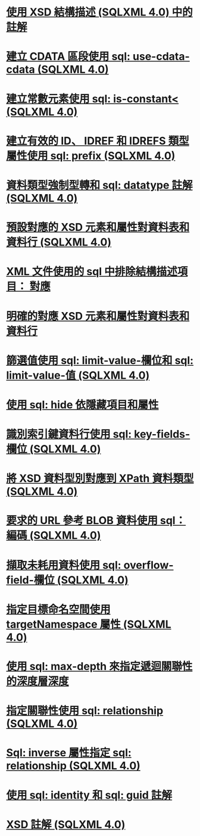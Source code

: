 # [使用 XSD 結構描述 (SQLXML 4.0) 中的註解](using-annotations-in-xsd-schemas-sqlxml-4-0.md)

# [建立 CDATA 區段使用 sql: use-cdata-cdata (SQLXML 4.0)](creating-cdata-sections-using-sql-use-cdata-sqlxml-4-0.md)
# [建立常數元素使用 sql: is-constant< (SQLXML 4.0)](creating-constant-elements-using-sql-is-constant-sqlxml-4-0.md)
# [建立有效的 ID、 IDREF 和 IDREFS 類型屬性使用 sql: prefix (SQLXML 4.0)](creating-valid-id-idref-and-idrefs-type-attributes-using-sql-prefix-sqlxml-4-0.md)
# [資料類型強制型轉和 sql: datatype 註解 (SQLXML 4.0)](data-type-coercions-and-the-sql-datatype-annotation-sqlxml-4-0.md)
# [預設對應的 XSD 元素和屬性對資料表和資料行 (SQLXML 4.0)](default-mapping-of-xsd-elements-and-attributes-to-tables-and-columns-sqlxml-4-0.md)
# [XML 文件使用的 sql 中排除結構描述項目： 對應](excluding-schema-elements-from-the-xml-document-using-sql-mapped.md)
# [明確的對應 XSD 元素和屬性對資料表和資料行](explicit-mapping-xsd-elements-and-attributes-to-tables-and-columns.md)
# [篩選值使用 sql: limit-value-欄位和 sql: limit-value-值 (SQLXML 4.0)](filtering-values-using-sql-limit-field-and-sql-limit-value-sqlxml-4-0.md)
# [使用 sql: hide 依隱藏項目和屬性](hiding-elements-and-attributes-by-using-sql-hide.md)
# [識別索引鍵資料行使用 sql: key-fields-欄位 (SQLXML 4.0)](identifying-key-columns-using-sql-key-fields-sqlxml-4-0.md)
# [將 XSD 資料型別對應到 XPath 資料類型 (SQLXML 4.0)](mapping-xsd-data-types-to-xpath-data-types-sqlxml-4-0.md)
# [要求的 URL 參考 BLOB 資料使用 sql： 編碼 (SQLXML 4.0)](requesting-url-references-to-blob-data-using-sql-encode-sqlxml-4-0.md)
# [擷取未耗用資料使用 sql: overflow-field-欄位 (SQLXML 4.0)](retrieving-unconsumed-data-using-the-sql-overflow-field-sqlxml-4-0.md)
# [指定目標命名空間使用 targetNamespace 屬性 (SQLXML 4.0)](specifying-a-target-namespace-using-the-targetnamespace-attribute-sqlxml-4-0.md)
# [使用 sql: max-depth 來指定遞迴關聯性的深度層深度](specifying-depth-in-recursive-relationships-by-using-sql-max-depth.md)
# [指定關聯性使用 sql: relationship (SQLXML 4.0)](specifying-relationships-using-sql-relationship-sqlxml-4-0.md)
# [Sql: inverse 屬性指定 sql: relationship (SQLXML 4.0)](specifying-the-sql-inverse-attribute-on-sql-relationship-sqlxml-4-0.md)
# [使用 sql: identity 和 sql: guid 註解](using-the-sql-identity-and-sql-guid-annotations.md)
# [XSD 註解 (SQLXML 4.0)](xsd-annotations-sqlxml-4-0.md)
